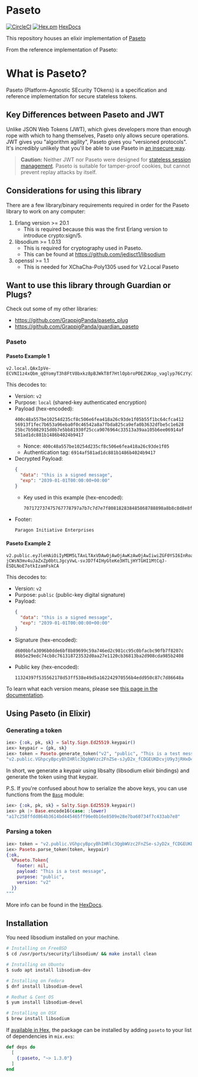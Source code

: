 # Paseto
[![CircleCI](https://circleci.com/gh/GrappigPanda/Paseto/tree/master.svg?style=svg)](https://circleci.com/gh/GrappigPanda/Paseto/tree/master)
[![Hex.pm](https://img.shields.io/hexpm/v/paseto.svg)](https://hex.pm/packages/paseto)
[HexDocs][]

This repository houses an elixir implementation of [Paseto](https://github.com/paragonie/paseto)

From the reference implementation of Paseto:

# What is Paseto?

Paseto (Platform-Agnostic SEcurity TOkens) is a specification and reference implementation
for secure stateless tokens.

## Key Differences between Paseto and JWT

Unlike JSON Web Tokens (JWT), which gives developers more than enough rope with which to
hang themselves, Paseto only allows secure operations. JWT gives you "algorithm agility",
Paseto gives you "versioned protocols". It's incredibly unlikely that you'll be able to
use Paseto in [an insecure way](https://auth0.com/blog/critical-vulnerabilities-in-json-web-token-libraries).

> **Caution:** Neither JWT nor Paseto were designed for
> [stateless session management](http://cryto.net/~joepie91/blog/2016/06/13/stop-using-jwt-for-sessions/).
> Paseto is suitable for tamper-proof cookies, but cannot prevent replay attacks
> by itself.

## Considerations for using this library

There are a few library/binary requirements required in order for the Paseto 
library to work on any computer:
1. Erlang version >= 20.1
    * This is required because this was the first Erlang version to introduce
      crypto:sign/5.
2. libsodium >= 1.0.13 
    * This is required for cryptography used in Paseto.
    * This can be found at https://github.com/jedisct1/libsodium
3. openssl >= 1.1 
    * This is needed for XChaCha-Poly1305 used for V2.Local Paseto

## Want to use this library through Guardian or Plugs?

Check out some of my other libraries:
* https://github.com/GrappigPanda/paseto_plug
* https://github.com/GrappigPanda/guardian_paseto

### Paseto

#### Paseto Example 1

```
v2.local.QAxIpVe-ECVNI1z4xQbm_qQYomyT3h8FtV8bxkz8pBJWkT8f7HtlOpbroPDEZUKop_vaglyp76CzYy375cHmKCW8e1CCkV0Lflu4GTDyXMqQdpZMM1E6OaoQW27gaRSvWBrR3IgbFIa0AkuUFw.UGFyYWdvbiBJbml0aWF0aXZlIEVudGVycHJpc2Vz
```

This decodes to:

* Version: `v2`
* Purpose: `local` (shared-key authenticated encryption)
* Payload (hex-encoded):
  ```
  400c48a557be10254d235cf8c506e6fea418a26c93de1f05b55f1bc64cfca412
  56913f1fec7b653a96eba0f0c46542a8a7fbda825ca9efa0b3632dfbe5c1e628
  25bc7b5082915d0b7e5bb81930f25cca9076964c33513a39aa105b6ee06914af
  581ad1dc881b1486b4024b9417
  ```
  * Nonce: `400c48a557be10254d235cf8c506e6fea418a26c93de1f05`
  * Authentication tag: `6914af581ad1dc881b1486b4024b9417`
* Decrypted Payload:
  ```json
  {
    "data": "this is a signed message",
    "exp": "2039-01-01T00:00:00+00:00"
  }
  ```
  * Key used in this example (hex-encoded):
    ```
    707172737475767778797a7b7c7d7e7f808182838485868788898a8b8c8d8e8f  
    ``` 
* Footer:
  ```
  Paragon Initiative Enterprises
  ```

#### Paseto Example 2

```
v2.public.eyJleHAiOiIyMDM5LTAxLTAxVDAwOjAwOjAwKzAwOjAwIiwiZGF0YSI6InRoaXMgaXMgYSBzaWduZWQgbWVzc2FnZSJ91gC7-jCWsN3mv4uJaZxZp0btLJgcyVwL-svJD7f4IHyGteKe3HTLjHYTGHI1MtCqJ-ESDLNoE7otkIzamFskCA
```

This decodes to:

* Version: `v2`
* Purpose: `public` (public-key digital signature)
* Payload:
  ```json
  {
    "data": "this is a signed message",
    "exp": "2039-01-01T00:00:00+00:00"
  }
  ```
* Signature (hex-encoded):
  ```
  d600bbfa3096b0dde6bf8b89699c59a746ed2c981cc95c0bfacbc90fb7f8207c
  86b5e29edc74cb8c761318723532d0aa27e1120cb36813ba2d908cda985b2408
  ```
* Public key (hex-encoded):
  ```
  11324397f535562178d53ff538e49d5a162242970556b4edd950c87c7d86648a
  ```

To learn what each version means, please see [this page in the documentation](https://github.com/paragonie/paseto/tree/master/docs/01-Protocol-Versions).

## Using Paseto (in Elixir)

### Generating a token
```elixir
iex> {:ok, pk, sk} = Salty.Sign.Ed25519.keypair()
iex> keypair = {pk, sk}
iex> token = Paseto.generate_token("v2", "public", "This is a test message", keypair)
"v2.public.VGhpcyBpcyBhIHRlc3QgbWVzc2FnZSe-sJyD2x_fCDGEUKDcvjU9y3jRHxD4iEJ8iQwwfMUq5jUR47J15uPbgyOmBkQCxNDydR0yV1iBR-GPpyE-NQw"
```

In short, we generate a keypair using libsalty (libsodium elixir bindings) and generate the token using that keypair.

P.S. If you're confused about how to serialize the above keys, you can use functions
from the [`Base`](https://hexdocs.pm/elixir/Base.html) module:

```elixir
iex> {:ok, pk, sk} = Salty.Sign.Ed25519.keypair()
iex> pk |> Base.encode16(case: :lower)
"a17c258ffdd864b3614bd445465ff96e0b16e8509e28e7ba60734f7c433ab7e8"
```

### Parsing a token
```elixir
iex> token = "v2.public.VGhpcyBpcyBhIHRlc3QgbWVzc2FnZSe-sJyD2x_fCDGEUKDcvjU9y3jRHxD4iEJ8iQwwfMUq5jUR47J15uPbgyOmBkQCxNDydR0yV1iBR-GPpyE-NQw"
iex> Paseto.parse_token(token, keypair)
{:ok,
  %Paseto.Token{
    footer: nil,
    payload: "This is a test message",
    purpose: "public",
    version: "v2"
  }}
"""
```

More info can be found in the [HexDocs][].

## Installation

You need libsodium installed on your machine.

```bash
# Installing on FreeBSD
$ cd /usr/ports/security/libsodium/ && make install clean

# Installing on Ubuntu
$ sudo apt install libsodium-dev

# Installing on Fedora
$ dnf install libsodium-devel

# Redhat & Cent OS
$ yum install libsodium-devel

# Installing on OSX
$ brew install libsodium
```

If [available in Hex](https://hex.pm/docs/publish), the package can be installed
by adding `paseto` to your list of dependencies in `mix.exs`:

```elixir
def deps do
  [
    {:paseto, "~> 1.3.0"}
  ]
end
```

[HexDocs]: https://hexdocs.pm/paseto

